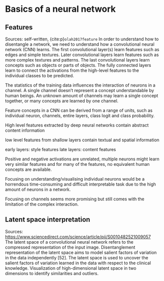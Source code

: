 # Basics of a neural network




## Features
Sources: self-written, {cite:p}`olah2017feature`
In order to understand how to disentangle a network, we need to understand how a convolutional neural network (CNN) learns. The first convolutional layer(s) learn features such as edges and simple textures. Later convolutional layers learn features such as more complex textures and patterns. The last convolutional layers learn concepts such as objects or parts of objects. The fully connected layers learn to connect the activations from the high-level features to the individual classes to be predicted.

The statistics of the training data influences the interaction of neurons in a channel. A single channel doesn’t represent a concept understandable by human beings. An unknown amount of channels may learn a single concept together, or many concepts are learned by one channel.


Feature concepts in a CNN can be derived from a range of units, such as individual neuron, channels, entire layers, class logit and class probability.


High level features extracted by deep neural networks contain abstract content information

low level features from shallow layers contain textual and spatial information

early layers: style features
late layers: content features


Positive and negative activations are unrelated, multiple neurons might learn very similar features and for many of the features, no equivalent human concepts are available.


Focusing on understanding/visualising individual neurons would be a horrendous time-consuming and difficult interpretable task due to the high amount of neurons in a network. 

Focusing on channels seems more promising but still comes with the limitation of the complex interaction. 








## Latent space interpretation
Sources: https://www.sciencedirect.com/science/article/pii/S0010482521009057
The latent space of a convolutional neural network refers to the compressed representation of the input image. Disentanglement representation of the latent space aims to model salient factors of variation in the data independently [52]. 
The latent space is used to uncover the salient factors of variation learned in the data with respect to the clinical knowledge. Visualization of high-dimensional latent space in two dimensions to identify similarities and outliers.


